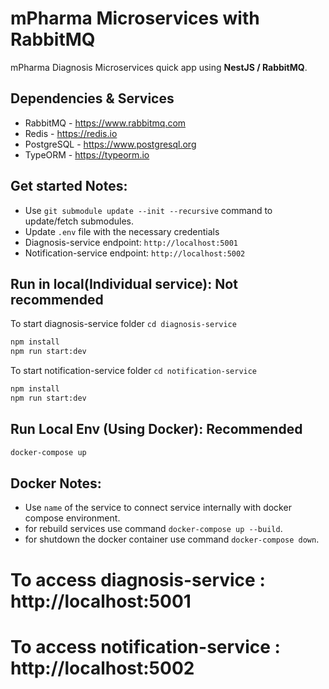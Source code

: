 # mPharma Microservices with RabbitMQ 
mPharma Diagnosis Microservices quick app using **NestJS / RabbitMQ**.

## Dependencies & Services
- RabbitMQ - https://www.rabbitmq.com
- Redis - https://redis.io
- PostgreSQL - https://www.postgresql.org
- TypeORM - https://typeorm.io


## Get started Notes:
- Use `git submodule update --init --recursive` command to update/fetch submodules.
- Update `.env` file with the necessary credentials 
- Diagnosis-service endpoint: `http://localhost:5001`
- Notification-service endpoint: `http://localhost:5002`

## Run in local(Individual service): **Not recommended**

To start diagnosis-service folder `cd diagnosis-service`
```bash
npm install
npm run start:dev
```

To start notification-service folder `cd notification-service`
```bash
npm install
npm run start:dev
```

## Run Local Env (Using Docker): **Recommended**
```bash
docker-compose up
```
## Docker Notes:
- Use `name` of the service to connect service internally with docker compose environment.
- for rebuild services use command `docker-compose up --build`. 
- for shutdown the docker container  use command `docker-compose down`.  

# To access diagnosis-service : http://localhost:5001

# To access notification-service : http://localhost:5002

